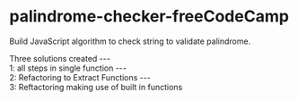 # palindrome-checker-freeCodeCamp
Build JavaScript algorithm to check string to validate palindrome.

Three solutions created   ---   
1: all steps in single function    ---   
2: Refactoring to Extract Functions   ---   
3: Reftactoring making use of built in functions
